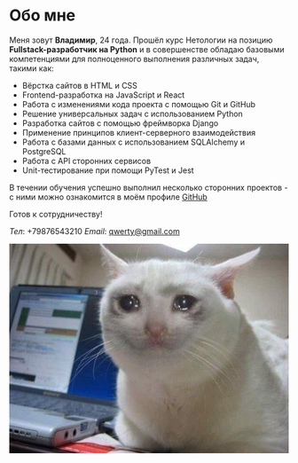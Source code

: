  # Обо мне

 Меня зовут **Владимир**, 24 года.
 Прошёл курс Нетологии на позицию **Fullstack-разработчик на Python** и в совершенстве обладаю базовыми компетенциями для полноценного выполнения различных задач, такими как:

 - Вёрстка сайтов в HTML и CSS
 - Frontend-разработка на JavaScript и React
 - Работа с изменениями кода проекта с помощью Git и GitHub
 - Решение универсальных задач с использованием Python
 - Разработка сайтов с помощью фреймворка Django
 - Применение принципов клиент-серверного взаимодействия
 - Работа с базами данных с использованием SQLAlchemy и PostgreSQL
 - Работа с API сторонних сервисов
 - Unit-тестирование при помощи PyTest и Jest

 В течении обучения успешно выполнил несколько сторонних проектов - с ними можно ознакомится в моём профиле [GitHub](https://github.com/DaViAnWasTaken)

 Готов к сотрудничеству!
 
 *Тел*: +79876543210
 *Email*: qwerty@gmail.com

 ![Моя фотография](\img\photo.png)
